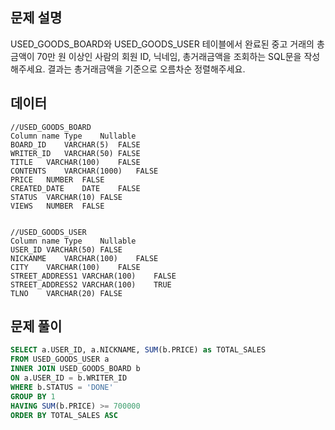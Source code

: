 ## 문제 설명

USED_GOODS_BOARD와 USED_GOODS_USER 테이블에서 완료된 중고 거래의 총금액이 70만 원 이상인 사람의 회원 ID, 닉네임, 총거래금액을 조회하는 SQL문을 작성해주세요. 결과는 총거래금액을 기준으로 오름차순 정렬해주세요.

## 데이터

```
//USED_GOODS_BOARD
Column name	Type	Nullable
BOARD_ID	VARCHAR(5)	FALSE
WRITER_ID	VARCHAR(50)	FALSE
TITLE	VARCHAR(100)	FALSE
CONTENTS	VARCHAR(1000)	FALSE
PRICE	NUMBER	FALSE
CREATED_DATE	DATE	FALSE
STATUS	VARCHAR(10)	FALSE
VIEWS	NUMBER	FALSE


//USED_GOODS_USER
Column name	Type	Nullable
USER_ID	VARCHAR(50)	FALSE
NICKANME	VARCHAR(100)	FALSE
CITY	VARCHAR(100)	FALSE
STREET_ADDRESS1	VARCHAR(100)	FALSE
STREET_ADDRESS2	VARCHAR(100)	TRUE
TLNO	VARCHAR(20)	FALSE
```

## 문제 풀이

```sql
SELECT a.USER_ID, a.NICKNAME, SUM(b.PRICE) as TOTAL_SALES
FROM USED_GOODS_USER a
INNER JOIN USED_GOODS_BOARD b
ON a.USER_ID = b.WRITER_ID
WHERE b.STATUS = 'DONE'
GROUP BY 1
HAVING SUM(b.PRICE) >= 700000
ORDER BY TOTAL_SALES ASC

```
